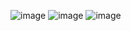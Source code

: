 ![image](https://github.com/Jiyarathore/WebDR/assets/96529109/b2a35b9e-5b25-4762-9604-7dc56a1dc29e)
![image](https://github.com/Jiyarathore/WebDR/assets/96529109/39aabf9e-53b7-41d4-8d85-b172ec2492bc)
![image](https://github.com/Jiyarathore/WebDR/assets/96529109/d7793f92-81d3-4156-8ceb-6add4a4334a4)
